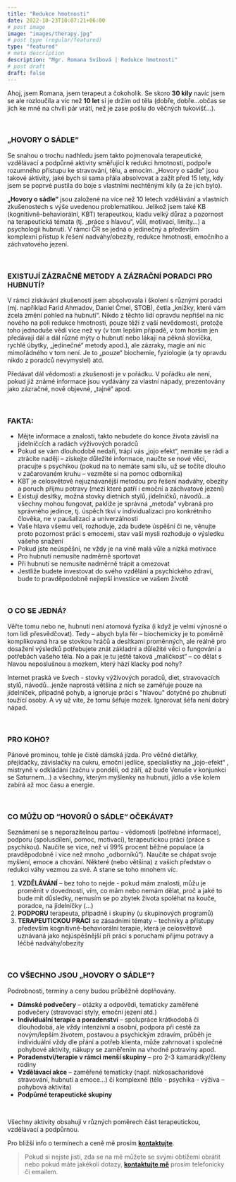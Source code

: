 ```yaml
---
title: "Redukce hmotnosti"
date: 2022-10-23T10:07:21+06:00
# post image
image: "images/therapy.jpg"
# post type (regular/featured)
type: "featured"
# meta description
description: "Mgr. Romana Svíbová | Redukce hmotnosti"
# post draft
draft: false
---
```


Ahoj, jsem Romana, jsem terapeut a čokoholik. Se skoro **30 kily** navíc jsem se ale rozloučila a víc než **10 let** si je držím od těla (dobře, dobře…občas se jich ke mně na chvíli pár vrátí, než je zase pošlu do věčných tukovišť…).

<br>

### „HOVORY O SÁDLE“
Se snahou o trochu nadhledu jsem takto pojmenovala terapeutické, vzdělávací a podpůrné aktivity směřující k redukci hmotnosti, podpoře rozumného přístupu ke stravování, tělu, a emocím.
„Hovory o sádle“ jsou takové aktivity, jaké bych si sama přála absolvovat a zažít před 15 lety, kdy jsem se poprvé pustila do boje s vlastními nechtěnými kily (a že jich bylo).

**„Hovory o sádle“** jsou založené na více než 10 letech vzdělávání a vlastních zkušenostech s výše uvedenou problematikou. Jelikož jsem také KB (kognitivně-behaviorální, KBT) terapeutkou, kladu velký důraz a pozornost na terapeutická témata (tj. „práce s hlavou“, vůlí, motivací, limity…) a psychologii hubnutí. 
V rámci ČR se jedná o jedinečný a především komplexní přístup k řešení nadváhy/obezity, redukce hmotnosti, emočního a záchvatového jezení.

<br>

### EXISTUJÍ ZÁZRAČNÉ METODY A ZÁZRAČNÍ PORADCI PRO HUBNUTÍ?
V rámci získávání zkušeností jsem absolvovala i školení s různými poradci (mj. například Farid Ahmadov, Daniel Čmel, STOB), četla „knížky, které vám zcela změní pohled na hubnutí“. Nikdo z těchto lidí opravdu nepřišel na nic nového na poli redukce hmotnosti, pouze těží z vaší nevědomosti, protože toho jednoduše vědí více než vy (v tom lepším případě, v tom horším jen předávají dál a dál různé mýty o hubnutí nebo lákají na pěkná slovíčka, rychlé úbytky, „jedinečné“ metody apod.), ale zázraky, magie ani nic mimořádného v tom není. Je to „pouze“ biochemie, fyziologie (a ty opravdu nikdo z poradců nevymyslel) atd.

Předávat dál vědomosti a zkušenosti je v pořádku. V pořádku ale není, pokud již známé informace jsou vydávány za vlastní nápady, prezentovány jako zázračné, nově objevné, „tajné“ apod.

<br>

### FAKTA:
- Mějte informace a znalosti, takto nebudete do konce života závislí na jídelníčcích a radách výživových poradců
- Pokud se vám dlouhodobě nedaří, trápí vás „jojo efekt“, nemáte se rádi a ztrácíte naději – získejte důležité informace, naučte se nové věci, pracujte s psychikou (pokud na to nemáte sami sílu, už se točíte dlouho v začarovaném kruhu – vezměte si na pomoc odborníka)
- KBT je celosvětově nejuznávanější metodou pro řešení nadváhy, obezity a poruch přijmu potravy (mezi které patří i emoční a záchvatové jezení)
- Existují desítky, možná stovky dietních stylů, jídelníčků, návodů…a všechny mohou fungovat, pakliže je správná „metoda“ vybraná pro správného jedince, tj. úspěch tkví v individualizaci pro konkrétního člověka, ne v paušalizaci a univerzálnosti
- Vaše hlava všemu velí, rozhoduje, zda budete úspěšní či ne, věnujte proto pozornost práci s emocemi, stav vaší mysli rozhoduje o výsledku vašeho snažení
- Pokud jste neúspěšní, ne vždy je na vině malá vůle a nízká motivace
- Pro hubnutí nemusíte nadměrně sportovat
- Při hubnutí se nemusíte nadměrně trápit a omezovat
- Jestliže budete investovat do svého vzdělání a psychického zdraví, bude to pravděpodobně nejlepší investice ve vašem životě

<br>

### O CO SE JEDNÁ?
Věřte tomu nebo ne, hubnutí není atomová fyzika (i když je velmi výnosné o tom lidi přesvědčovat). Tedy – abych byla fér – biochemicky je to poměrně komplikovaná hra se stovkou hráčů a desítkami proměnných, ale reálně pro dosažení výsledků potřebujete znát základní a důležité věci o fungování a potřebách vašeho těla. No a pak je tu ještě taková „maličkost“ – co dělat s hlavou neposlušnou a mozkem, který hází klacky pod nohy? 

Internet praská ve švech - stovky výživových poradců, diet, stravovacích stylů, návodů...jenže naprostá většina z nich se zaměřuje pouze na jídelníček, případně pohyb, a ignoruje práci s "hlavou" dotyčné po zhubnutí toužící osoby. A vy už víte, že tomu šéfuje mozek. Ignorovat šéfa není dobrý nápad.

<br>

### PRO KOHO?
Pánové prominou, tohle je čistě dámská jízda. Pro věčné dietářky, přejídačky, závislačky na cukru, emoční jedlice, specialistky na „jojo-efekt“ , mistryně v odkládání (začnu v pondělí, od září, až bude Venuše v konjunkci se Saturnem…) a všechny, kterým myšlenky na hubnutí, jídlo a vše kolem zabírá až moc času a energie.

<br>

### CO MŮŽU OD “HOVORŮ O SÁDLE“ OČEKÁVAT?
Seznámení se s neporazitelnou partou -  vědomosti (potřebné informace), podporu (spolusdílení, pomoc, motivaci), terapeutickou práci (práce s psychikou). Naučíte se více, než ví 99% procent běžné populace (a pravděpodobně i více než mnoho „odborníků“). Naučíte se chápat svoje myšlení, emoce a chování. Některé (nebo většina) z vašich představ o redukci váhy vezmou za své. A stane se toho mnohem víc.
1) **VZDĚLÁVÁNÍ** – bez toho to nejde - pokud mám znalosti, můžu je proměnit v dovednosti, vím, co mám nebo nemám dělat, proč a jaké to bude mít důsledky, nemusím se po zbytek života spoléhat na kouče, poradce, na jídelníčky (…)
2) **PODPORU** terapeuta, případně i skupiny (u skupinových programů)
3) **TERAPEUTICKOU PRÁCI** se zásadními tématy – techniky a přístupy především kognitivně-behaviorální terapie, která je celosvětově uznávaná jako nejúspěšnější při práci s poruchami přijmu potravy a léčbě nadváhy/obezity

<br>

### CO VŠECHNO JSOU „HOVORY O SÁDLE“?
Podrobnosti, termíny a ceny budou průběžně doplňovány.
- **Dámské podvečery** – otázky a odpovědi, tematicky zaměřené podvečery (stravovací styly, emoční jezení atd.)
- **Individuální terapie a poradenství** – spolupráce krátkodobá či dlouhodobá, ale vždy intenzivní a osobní, podpora při cestě za novým/lepším životem, postavou a psychickým zdravím, průběh je individuální vždy dle přání a potřeb klienta, může zahrnovat i společné pohybové aktivity, nákupy se zaměřením na vhodné potraviny apod.
- **Poradenství/terapie v rámci menší skupiny** – pro 2-3 kamarádky/členy rodiny
- **Vzdělávací akce** – zaměřené tematicky (např. nízkosacharidové stravování, hubnutí a emoce…) či komplexně (tělo - psychika - výživa – pohybová aktivita)
- **Podpůrné terapeutické skupiny** 

<br>

Všechny aktivity obsahují v různých poměrech část terapeutickou, vzdělávací a podpůrnou.

Pro bližší info o termínech a ceně mě prosím [**kontaktujte**](/contact).

> Pokud si nejste jistí, zda se na mě můžete se svými obtížemi obrátit nebo pokud máte jakékoli dotazy, [**kontaktujte mě**](/contact) prosím telefonicky či emailem.
